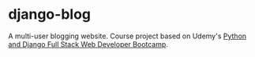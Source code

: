 # django-blog

A multi-user blogging website. Course project based on Udemy's [Python and Django Full Stack Web Developer Bootcamp](https://www.udemy.com/course/python-and-django-full-stack-web-developer-bootcamp/).
